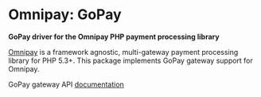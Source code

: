 # Omnipay: GoPay

**GoPay driver for the Omnipay PHP payment processing library**

[Omnipay](https://github.com/thephpleague/omnipay) is a framework agnostic, multi-gateway payment
processing library for PHP 5.3+. This package implements GoPay gateway support for Omnipay.

GoPay gateway API [documentation](https://doc.gopay.com/)
